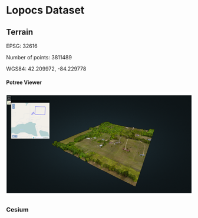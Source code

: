 # Lopocs Dataset

## Terrain

EPSG: 32616

Number of points: 3811489

WGS84: 42.209972, -84.229778


#### Potree Viewer

![](https://github.com/pblottiere/lopocs-dataset/blob/master/imgs/terrain_potree.png)

### Cesium
